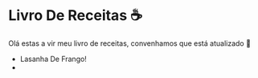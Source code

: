 # Livro De Receitas​ :coffee: # 



Olá estas a vir meu livro de receitas, convenhamos que está atualizado​ :wave:

- Lasanha De Frango! 
- 





